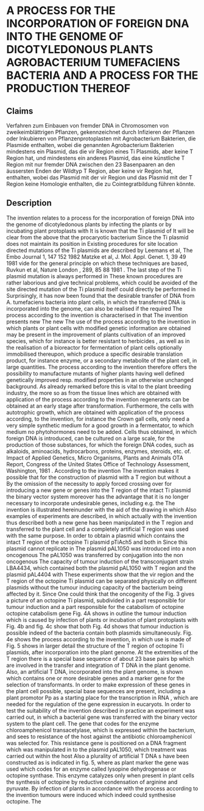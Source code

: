 # A PROCESS FOR THE INCORPORATION OF FOREIGN DNA INTO THE GENOME OF DICOTYLEDONOUS PLANTS AGROBACTERIUM TUMEFACIENS BACTERIA AND A PROCESS FOR THE PRODUCTION THEREOF

## Claims
Verfahren zum Einbauen von fremder DNA in Chromosomen von zweikeimblättrigen Pflanzen, gekennzeichnet durch Infizieren der Pflanzen oder Inkubieren von Pflanzenprotoplasten mit Agrobacterium Bakterien, die Plasmide enthalten, wobei die genannten Agrobacterium Bakterien mindestens ein Plasmid, das die vir Region eines Ti Plasmids, aber keine T Region hat, und mindestens ein anderes Plasmid, das eine künstliche T Region mit nur fremder DNA zwischen den 23 Basenpaaren an den äussersten Enden der Wildtyp T Region, aber keine vir Region hat, enthalten, wobei das Plasmid mit der vir Region und das Plasmid mit der T Region keine Homologie enthalten, die zu Cointegratbildung führen könnte.

## Description
The invention relates to a process for the incorporation of foreign DNA into the genome of dicotyledonous plants by infecting the plants or by incubating plant protoplasts with It is known that the Ti plasmid of It will be clear from the above that the procaryotic bacterium Since the Ti plasmid does not maintain its position in Existing procedures for site location directed mutations of the Ti plasmids are described by Leemans et al, The Embo Journal 1, 147 152 1982 Matzke et al, J. Mol. Appl. Genet. 1, 39 49 1981 vide for the general principle on which these techniques are based, Ruvkun et al, Nature London , 289, 85 88 1981 . The last step of the Ti plasmid mutation is always performed in These known procedures are rather laborious and give technical problems, which could be avoided of the site directed mutation of the Ti plasmid itself could directly be performed in Surprisingly, it has now been found that the desirable transfer of DNA from A. tumefaciens bacteria into plant cells, in which the transferred DNA is incorporated into the genome, can also be realised if the required The process according to the invention is characterised in that The invention presents new The new The use of the process according to the invention in which plants or plant cells with modified genetic information are obtained may be present in the improvement of plants cultivation of an improved species, which for instance is better resistant to herbicides , as well as in the realisation of a bioreactor for fermentation of plant cells optionally immobilised thereupon, which produce a specific desirable translation product, for instance enzyme, or a secondary metabolite of the plant cell, in large quantities. The process according to the invention therefore offers the possibility to manufacture mutants of higher plants having well defined genetically improved resp. modified properties in an otherwise unchanged background. As already remarked before this is vital to the plant breeding industry, the more so as from the tissue lines which are obtained with application of the process according to the invention regenerants can be obtained at an early stage after transformation. Furthermore, the cells with autotrophic growth, which are obtained with application of the process according, to the invention, for instance the Crown gall cells, only need a very simple synthetic medium for a good growth in a fermentator, to which medium no phytohormones need to be added. Cells thus obtained, in which foreign DNA is introduced, can be cultured on a large scale, for the production of those substances, for which the foreign DNA codes, such as alkaloids, aminoacids, hydrocarbons, proteins, enzymes, steroids, etc. of. Impact of Applied Genetics, Micro Organisms, Plants and Animals OTA Report, Congress of the United States Office of Technology Assessment, Washington, 1981 . According to the invention The invention makes it possible that for the construction of plasmid with a T region but without a By the omission of the necessity to apply forced crossing over for introducing a new gene or genes into the T region of the intact Ti plasmid the binary vector system moreover has the advantage that it is no longer necessary to incorporate undesirable genes, including e.g. the The invention is illustrated hereinunder with the aid of the drawing in which Also examples of experiments are described, in which actually with the invention thus described both a new gene has been manipulated in the T region and transferred to the plant cell and a completely artificial T region was used with the same purpose. In order to obtain a plasmid which contains the intact T region of the octopine Ti plasmid pTiAch5 and both in Since this plasmid cannot replicate in The plasmid pAL1050 was introduced into a non oncogenous The pAL1050 was transferred by conjugation into the non oncogenous The capacity of tumour induction of the transconjugant strain LBA4434, which contained both the plasmid pAL1050 with T region and the plasmid pAL4404 with These experiments show that the vir region and the T region of the octopine Ti plasmid can be separated physically on different plasmids without the tumour inducing capacity of the bacterium being affected by it. Since One could think that the oncogenity of the Fig. 3 gives a picture of an octopine Ti plasmid, subdivided in a part responsible for tumour induction and a part responsible for the catabolism of octopine octopine catabolism gene Fig. 4A shows in outline the tumour induction which is caused by infection of plants or incubation of plant protoplasts with Fig. 4b and fig. 4c show that both Fig. 4d shows that tumour induction is possible indeed of the bacteria contain both plasmids simultaneously. Fig. 4e shows the process according to the invention, in which use is made of Fig. 5 shows in larger detail the structure of the T region of octopine Ti plasmids, after incorporation into the plant genome. At the extremities of the T region there is a special base sequence of about 23 base pairs bp which are involved in the transfer and integration of T DNA in the plant genome. Also, an artificial T DNA, incorporated into the plant genome, is shown which contains one or more desirable genes and a marker gene for the selection of transformants. In order to make expression of these genes in the plant cell possible, special base sequences are present, including a plant promotor Pp as a starting place for the transcription in RNA , which are needed for the regulation of the gene expression in eucaryots. In order to test the suitability of the invention described in practice an experiment was carried out, in which a bacterial gene was transferred with the binary vector system to the plant cell. The gene that codes for the enzyme chloroamphenicol transacetylase, which is expressed within the bacterium, and sees to resistance of the host against the antibiotic chloroamphenicol was selected for. This resistance gene is positioned on a DNA fragment which was manipulated in to the plasmid pAL1050, which treatment was carried out within the host Also a plurality of artificial T DNA s have been constructed as is indicated in fig. 5, where as plant marker the gene was used which codes for an enzyme called lysopine dehydrogenase or octopine synthase. This enzyme catalyzes only when present in plant cells the synthesis of octopine by reductive condensation of arginine and pyruvate. By infection of plants in accordance with the process according to the invention tumours were induced which indeed could synthesise octopine. The